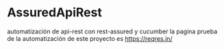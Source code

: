 # AssuredApiRest
automatización de api-rest con rest-assured y cucumber
la pagina prueba de la automatización de este proyecto es https://reqres.in/
